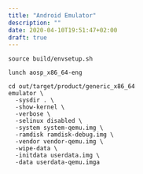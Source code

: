 ```yaml
---
title: "Android Emulator"
description: ""
date: 2020-04-10T19:51:47+02:00
draft: true
---
```


`source build/envsetup.sh`

`lunch aosp_x86_64-eng`

```
cd out/target/product/generic_x86_64
emulator \
  -sysdir . \
  -show-kernel \ 
  -verbose \ 
  -selinux disabled \ 
  -system system-qemu.img \ 
  -ramdisk ramdisk-debug.img \ 
  -vendor vendor-qemu.img \ 
  -wipe-data \ 
  -initdata userdata.img \ 
  -data userdata-qemu.imga
```
